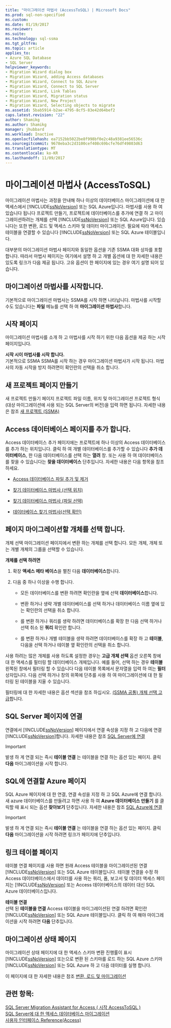 ```yaml
---
title: "마이그레이션 마법사 (AccessToSQL) | Microsoft Docs"
ms.prod: sql-non-specified
ms.custom: 
ms.date: 01/19/2017
ms.reviewer: 
ms.suite: 
ms.technology: sql-ssma
ms.tgt_pltfrm: 
ms.topic: article
applies_to:
- Azure SQL Database
- SQL Server
helpviewer_keywords:
- Migration Wizard dialog box
- Migration Wizard, adding Access databases
- Migration Wizard, Connect to SQL Azure
- Migration Wizard, Connect to SQL Server
- Migration Wizard, Link Tables
- Migration Wizard, Migration status
- Migration Wizard, New Project
- Migration Wizard, Selecting objects to migrate
ms.assetid: 5bab5914-b2ae-4795-8cf5-83e42d64bef2
caps.latest.revision: "22"
author: Shamikg
ms.author: Shamikg
manager: jhubbard
ms.workload: Inactive
ms.openlocfilehash: ea7152bb5022be8f998bf0e2c48a9381ee56536c
ms.sourcegitcommit: 9678eba3c2d3100cef408c69bcfe76df49803d63
ms.translationtype: MT
ms.contentlocale: ko-KR
ms.lasthandoff: 11/09/2017
---
```

# <a name="migration-wizard-accesstosql"></a>마이그레이션 마법사 (AccessToSQL)
마이그레이션 마법사는 과정을 안내해 하나 이상의 데이터베이스 마이그레이션에 대 한 액세스에서 [!INCLUDE[ssNoVersion](../../includes/ssnoversion_md.md)] 또는 SQL Azure입니다. 마법사를 사용 하 여 있습니다 됩니다 프로젝트 만들기, 프로젝트에 데이터베이스를 추가에 연결 하 고 마이그레이션하려는 개체를 선택 [!INCLUDE[ssNoVersion](../../includes/ssnoversion_md.md)] 또는 SQL Azure입니다. 있습니다는 또한 변환, 로드 및 액세스 스키마 및 데이터 마이그레이션. 필요에 따라 액세스 테이블을 연결할 수 있습니다 [!INCLUDE[ssNoVersion](../../includes/ssnoversion_md.md)] 또는 SQL Azure 테이블입니다.  
  
대부분의 마이그레이션 마법사 페이지와 동일한 옵션을 기존 SSMA 대화 상자를 포함 합니다. 따라서 마법사 페이지는 여기에서 설명 하 고 개별 옵션에 대 한 자세한 내용은 있도록 링크가 다음 제공 됩니다. 고유 옵션이 한 페이지에 있는 경우 여기 설명 되어 있습니다.  
  
## <a name="starting-the-migration-wizard"></a>마이그레이션 마법사를 시작합니다.  
기본적으로 마이그레이션 마법사는 SSMA를 시작 하면 나타납니다. 마법사를 시작할 수도 있습니다는 **파일** 메뉴를 선택 하 여 **마이그레이션 마법사**합니다.  
  
## <a name="welcome-page"></a>시작 페이지  
마이그레이션 마법사를 소개 하 고 마법사를 시작 하기 위한 다음 옵션을 제공 하는 시작 페이지입니다.  
  
**시작 시이 마법사를 시작 합니다.**  
기본적으로 SSMA SSMA를 시작 하는 경우 마이그레이션 마법사가 시작 됩니다. 마법사의 자동 시작을 방지 하려면이 확인란의 선택을 취소 합니다.  
  
## <a name="create-new-project-page"></a>새 프로젝트 페이지 만들기  
새 프로젝트 만들기 페이지 프로젝트 파일 이름, 위치 및 마이그레이션 프로젝트 형식 (대상 마이그레이션에 사용 되는 SQL Server의 버전)을 입력 하면 됩니다. 자세한 내용은 참조 [새 프로젝트 (SSMA)](http://msdn.microsoft.com/en-us/ca294f6d-eeb5-42ca-9306-156281a3f0f3)  
  
## <a name="add-access-databases-page"></a>Access 데이터베이스 페이지를 추가 합니다.  
Access 데이터베이스 추가 페이지에는 프로젝트에 하나 이상의 Access 데이터베이스를 추가 하는 위치입니다. 클릭 하 여 개별 데이터베이스를 추가할 수 있습니다 **추가 데이터베이스**, 한 다음 데이터베이스를 선택 하는 **열려** 창. 또는 사용 하 여 데이터베이스를 찾을 수 있습니다는 **찾을 데이터베이스** 단추입니다. 자세한 내용은 다음 항목을 참조하세요.  
  
-   [Access 데이터베이스 파일 추가 및 제거](http://msdn.microsoft.com/en-us/e944c740-4c8a-4bc1-b0ed-be57bc06dced)  
  
-   [찾기 데이터베이스 마법사 (선택 위치)](http://msdn.microsoft.com/en-us/00b2d32a-998b-47a7-b25c-589b5bd6777a)  
  
-   [찾기 데이터베이스 마법사 (파일 선택)](http://msdn.microsoft.com/en-us/2f574a34-4bab-40a4-89a8-ad4907ffc3fd)  
  
-   [데이터베이스 찾기 마법사(선택 확인)](http://msdn.microsoft.com/en-us/62e20e03-50cc-4ac8-8072-524d194d2ec3)  
  
## <a name="select-objects-to-migrate-page"></a>페이지 마이그레이션할 개체를 선택 합니다.  
개체 선택 마이그레이션 페이지에서 변환 하는 개체를 선택 합니다. 모든 개체, 개체 또는 개별 개체의 그룹을 선택할 수 있습니다.  
  
**개체를 선택 하려면**  
  
1.  확장 **액세스 메타 베이스**을 펼친 다음 **데이터베이스**합니다.  
  
2.  다음 중 하나 이상을 수행 합니다.  
  
    -   모든 데이터베이스를 변환 하려면 확인란을 옆에 선택 **데이터베이스**합니다.  
  
    -   변환 하거나 생략 개별 데이터베이스를 선택 하거나 데이터베이스 이름 옆에 있는 확인란의 선택을 취소 합니다.  
  
    -   를 변환 하거나 쿼리를 생략 하려면 데이터베이스를 확장 한 다음 선택 하거나 선택 취소 된 **쿼리** 확인란 합니다.  
  
    -   를 변환 하거나 개별 테이블을 생략 하려면 데이터베이스를 확장 하 고 **테이블**, 다음을 선택 하거나 테이블 옆 확인란의 선택을 취소 합니다.  
  
사용 하려는 많은 개체를 사용 하도록 설정한 경우는 **고급 개체 선택** 옵션 오른쪽 창에 대 한 액세스를 필터링 할 데이터베이스 개체입니다. 예를 들어, 선택 하는 경우 **테이블** 왼쪽된 창에서 필터링 할 수 있습니다 다음 테이블 목록에서 문자열을 입력 하 여는 **필터** 상자입니다. 다음 선택 하거나 창의 위쪽에 단추를 사용 하 여 마이그레이션에 대 한 필터링 된 테이블을 지울 수 있습니다.  
  
필터링에 대 한 자세한 내용은 옵션 섹션을 참조 하십시오. [(SSMA 공통) 개체 선택 고급](http://msdn.microsoft.com/en-us/f53b0c79-5473-410a-a0dc-d8f544f7a63c)합니다.  
  
## <a name="connect-to-sql-server-page"></a>SQL Server 페이지에 연결  
연결에서 [!INCLUDE[ssNoVersion](../../includes/ssnoversion_md.md)] 페이지에서 연결 속성을 지정 하 고 다음에 연결 [!INCLUDE[ssNoVersion](../../includes/ssnoversion_md.md)]합니다. 자세한 내용은 참조 [SQL Server에 연결](http://msdn.microsoft.com/en-us/00e0432e-ec26-4ab4-af64-c9ca760e3541)  
  
> [!IMPORTANT]  
> 발생 하 게 연결 되는 즉시 **테이블 연결** 는 테이블을 연결 하는 옵션 있는 페이지. 클릭 **다음** 마이그레이션을 시작 합니다.  
  
## <a name="connect-to-sql-azure-page"></a>SQL에 연결할 Azure 페이지  
SQL Azure 페이지에 대 한 연결, 연결 속성을 지정 하 고 SQL Azure에 연결 합니다. 새 azure 데이터베이스를 만들려고 하면 사용 하 여 **Azure 데이터베이스 만들기** 를 클릭할 때 표시 되는 옵션 **찾아보기** 단추입니다. 자세한 내용은 참조 [SQL Azure에 연결](http://msdn.microsoft.com/en-us/bf44b236-d9be-41ae-a5fd-bd73038e505f)  
  
> [!IMPORTANT]  
> 발생 하 게 연결 되는 즉시 **테이블 연결** 는 테이블을 연결 하는 옵션 있는 페이지. 클릭 **다음** 마이그레이션을 시작 하려면 링크가 페이지에 단추입니다.  
  
## <a name="link-tables-page"></a>링크 테이블 페이지  
테이블 연결 페이지를 사용 하면 원래 Access 테이블을 마이그레이션된 연결 [!INCLUDE[ssNoVersion](../../includes/ssnoversion_md.md)] 또는 SQL Azure 테이블입니다. 테이블 연결을 수정 하 Access 데이터베이스에서 데이터를 사용 하는 쿼리, 폼, 보고서 및 데이터 액세스 페이지는 [!INCLUDE[ssNoVersion](../../includes/ssnoversion_md.md)] 또는 Access 데이터베이스의 데이터 대신 SQL Azure 데이터베이스입니다.  
  
**테이블 연결**  
선택 된 **테이블을 연결** Access 테이블을 마이그레이션된 연결 하려면 확인란 [!INCLUDE[ssNoVersion](../../includes/ssnoversion_md.md)] 또는 SQL Azure 테이블입니다. 클릭 하 여 해야 마이그레이션을 시작 하려면 **다음** 단추입니다.  
  
## <a name="migration-status-page"></a>마이그레이션 상태 페이지  
마이그레이션 상태 페이지에 대 한 액세스 스키마 변환 진행률이 표시 [!INCLUDE[ssNoVersion](../../includes/ssnoversion_md.md)] 또는으로 변환 된 스키마를 로드 하는 SQL Azure 스키마 [!INCLUDE[ssNoVersion](../../includes/ssnoversion_md.md)] 또는 SQL Azure 하 고 다음 데이터를 실행 합니다.  
  
이 페이지에 대 한 자세한 내용은 참조 [변환, 로드 및 마이그레이션](http://msdn.microsoft.com/en-us/4ec83e96-88a5-4b7b-8d5a-f3429d9a936b)  
  
## <a name="see-also"></a>관련 항목:  
[SQL Server Migration Assistant for Access &#40; 시작 AccessToSQL &#41;](../../ssma/access/getting-started-with-sql-server-migration-assistant-for-access-accesstosql.md)  
[SQL Server에 대 한 액세스 데이터베이스 마이그레이션](http://msdn.microsoft.com/en-us/76a3abcf-2998-4712-9490-fe8d872c89ca)  
[사용자 인터페이스 Reference(Access)](http://msdn.microsoft.com/en-us/af24c303-4a41-449b-9c86-d6558a97e839)  
  
